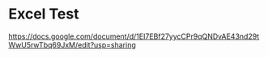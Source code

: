 # Excel Test

https://docs.google.com/document/d/1EI7EBf27yycCPr9qQNDvAE43nd29tWwU5rwTbq69JxM/edit?usp=sharing
